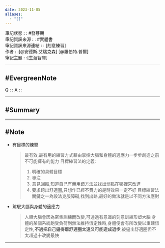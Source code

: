 ```yaml
---
date: 2023-11-05
aliases:
  - "[]"
---
```

筆記狀態 : : #發芽期 <br>
筆記資訊來源 : : #實體書 <br>
筆記資訊來源連結 : : [刻意練習]<br>
作者 : :[@安德斯.艾瑞克森] [@羅伯特.普爾]<br>
筆記主題 : :[生涯智庫]<br>

---
#EvergreenNote
---
Q : :
A : :

---
#Summary
---






---
#Note 
---
- 有目標的練習  
	> 最有效,最有用的練習方式藉由掌控大腦和身體的適應力一步步創造之前不可能擁有的能力 
	>目標練習法的定義:
	>	1. 明確的具體目標
	>	2. 專注 
	>	3. 意見回饋,知道自己有無用錯方法並找出弱點在哪裡來改進
	>	4. 要求跨出舒適圈,只想作已經不費力的是時效果一定不好
	> 目標練習法關鍵之一為設法克服障礙,找到出路,最好的做法就是以不同方法應對  
- 駕馭大腦與身體的適應力
	> 人類大腦會因為密集訓練而改變,可透過有意識的刻意訓練形塑大腦
	> 身體的某個系統飽受負荷到無法維持恆定性時,身體便會有所改變以重建恆定性,**不過把自己逼得離舒適圈太遠又可能造成退步**,被逼出舒適圈但不太超過十改變最快





---

 

